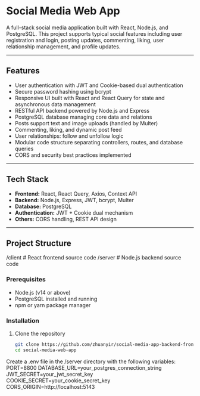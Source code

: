 # Social Media Web App

A full-stack social media application built with React, Node.js, and PostgreSQL. This project supports typical social features including user registration and login, posting updates, commenting, liking, user relationship management, and profile updates.

---

## Features

- User authentication with JWT and Cookie-based dual authentication  
- Secure password hashing using bcrypt  
- Responsive UI built with React and React Query for state and asynchronous data management  
- RESTful API backend powered by Node.js and Express  
- PostgreSQL database managing core data and relations  
- Posts support text and image uploads (handled by Multer)  
- Commenting, liking, and dynamic post feed  
- User relationships: follow and unfollow logic  
- Modular code structure separating controllers, routes, and database queries  
- CORS and security best practices implemented  

---

## Tech Stack

- **Frontend:** React, React Query, Axios, Context API  
- **Backend:** Node.js, Express, JWT, bcrypt, Multer  
- **Database:** PostgreSQL  
- **Authentication:** JWT + Cookie dual mechanism  
- **Others:** CORS handling, REST API design  

---

## Project Structure
/client # React frontend source code
/server # Node.js backend source code

### Prerequisites

- Node.js (v14 or above)  
- PostgreSQL installed and running  
- npm or yarn package manager  

### Installation

1. Clone the repository  
   ```bash
   git clone https://github.com/zhuanyir/social-media-app-backend-frontend-sourcecode.git
   cd social-media-web-app

Create a .env file in the /server directory with the following variables:
PORT=8800
DATABASE_URL=your_postgres_connection_string
JWT_SECRET=your_jwt_secret_key
COOKIE_SECRET=your_cookie_secret_key
CORS_ORIGIN=http://localhost:5143
